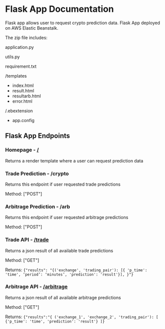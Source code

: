 # Flask App Documentation
Flask app allows user to request crypto prediction data. Flask App deployed on AWS Elastic Beanstalk.

The zip file includes:

application.py

utils.py

requirement.txt

/templates
  - index.html
  - result.html
  - resultarb.html
  - error.html
  
/.ebextension
  - app.config


## Flask App Endpoints

### Homepage - [/](http://www.cryptolyticapp.com/)
Returns a render template where a user can request prediction data

### Trade Prediction - /crypto
Returns this endpoint if user requested trade predictions

Method: ["POST"]

### Arbitrage Prediction - /arb
Returns this endpoint if user requested arbitrage predictions

Method: ["POST"]

### Trade API - [/trade](http://www.cryptolyticapp.com/trade)
Returns a json result of all available trade predictions

Method: ["GET"]

 Returns: ``` {"results":
"{('exchange', 'trading_pair'): [{
'p_time': 'time',
‘period’: ‘minutes’,
'prediction': 'result'}], }"} ```
  
### Arbitrage API - [/arbitrage](http://www.cryptolyticapp.com/arbitrage)
Returns a json result of all available arbitrage predictions

Method: ["GET"]

Returns: ``` {"results":"{
('exchange_1', 'exchange_2', 'trading_pair'): [
{'p_time': 'time',
'prediction': 'result'}
]} ```
